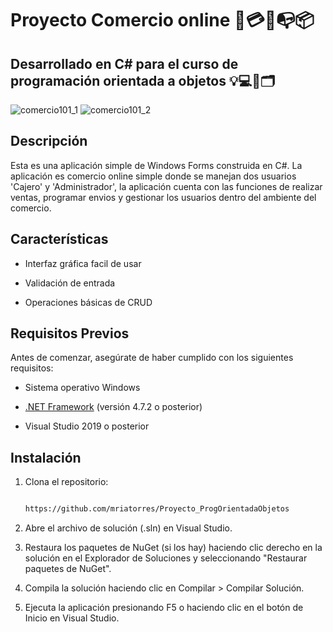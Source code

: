 # Proyecto Comercio online 🛒💳🚚📭📦
## Desarrollado en C# para el curso de programación orientada a objetos 💡💻🔗🗂

![comercio101_1](https://github.com/user-attachments/assets/6ec87fc8-2a25-4e99-b41b-fb0ccfd18397)
![comercio101_2](https://github.com/user-attachments/assets/3825cda5-36c1-42c9-b292-ff0fdf7c4d9b)

## Descripción




Esta es una aplicación simple de Windows Forms construida en C#. La aplicación es comercio online simple donde se manejan dos usuarios 'Cajero' y 'Administrador', la aplicación cuenta con las funciones de realizar ventas, programar envios y gestionar los usuarios dentro del ambiente del comercio.


## Características


- Interfaz gráfica facil de usar

- Validación de entrada

- Operaciones básicas de CRUD


## Requisitos Previos


Antes de comenzar, asegúrate de haber cumplido con los siguientes requisitos:


- Sistema operativo Windows

- [.NET Framework](https://dotnet.microsoft.com/download/dotnet-framework) (versión 4.7.2 o posterior)

- Visual Studio 2019 o posterior


## Instalación


1. Clona el repositorio:

   ```bash

   https://github.com/mriatorres/Proyecto_ProgOrientadaObjetos


2. Abre el archivo de solución (.sln) en Visual Studio.

3. Restaura los paquetes de NuGet (si los hay) haciendo clic derecho en la solución en el Explorador de Soluciones y seleccionando "Restaurar paquetes de NuGet".

4. Compila la solución haciendo clic en Compilar > Compilar Solución.

5. Ejecuta la aplicación presionando F5 o haciendo clic en el botón de Inicio en Visual Studio.

